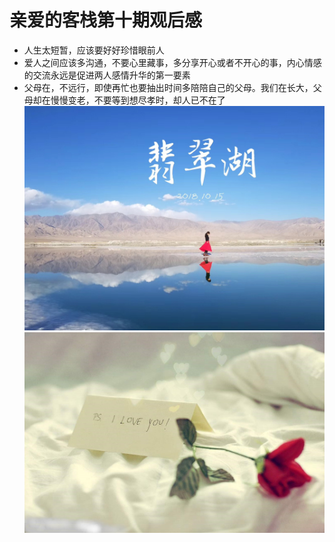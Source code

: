 # 亲爱的客栈第十期观后感


* 人生太短暂，应该要好好珍惜眼前人
* 爱人之间应该多沟通，不要心里藏事，多分享开心或者不开心的事，内心情感的交流永远是促进两人感情升华的第一要素
* 父母在，不远行，即使再忙也要抽出时间多陪陪自己的父母。我们在长大，父母却在慢慢变老，不要等到想尽孝时，却人已不在了
![](video/01.jpg)
![](video/04.jpg)

